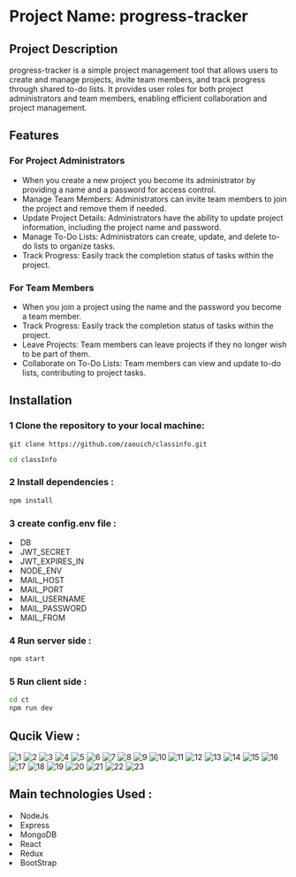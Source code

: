 <h1>Project Name: progress-tracker</h1>

<h2>Project Description</h2>
<p>progress-tracker is a simple project management tool that allows users to create and manage projects, invite team members, and track progress through shared to-do lists. It provides user roles for both project administrators and team members, enabling efficient collaboration and project management.</p>

<h2>Features</h2>

<h3>For Project Administrators</h3>
<ul>
  <li>When you create a new project you become its administrator by providing a name and a password for access control.</li>
  <li>Manage Team Members: Administrators can invite team members to join the project and remove them if needed.</li>
  <li>Update Project Details: Administrators have the ability to update project information, including the project name and password.</li>
  <li>Manage To-Do Lists: Administrators can create, update, and delete to-do lists to organize tasks.</li>
  <li>Track Progress: Easily track the completion status of tasks within the project.</li>
</ul>

<h3>For Team Members</h3>
<ul>
  <li>When you join a project using the name and the password you become a team member.</li>
  <li>Track Progress: Easily track the completion status of tasks within the project.</li>
  <li>Leave Projects: Team members can leave projects if they no longer wish to be part of them.</li>
  <li>Collaborate on To-Do Lists: Team members can view and update to-do lists, contributing to project tasks.</li>
</ul>

<h2>Installation</h2>
<h3>1 Clone the repository to your local machine:</h3>

```git
git clone https://github.com/zaouich/classinfo.git
```
```bash
cd classInfo
```
<h3>2 Install dependencies :</h3>

```bash
npm install
```
<h3>3 create config.env file :</h3>
<li>DB</li>
<li>JWT_SECRET</li>
<li>JWT_EXPIRES_IN</li>
<li>NODE_ENV</li>
<li>MAIL_HOST</li>
<li>MAIL_PORT</li>
<li>MAIL_USERNAME</li>
<li>MAIL_PASSWORD</li>
<li>MAIL_FROM</li>
<h3>4 Run server side :</h3>

```bash
npm start
```
<h3>5 Run client side :</h3>

```bash
cd ct
npm run dev
```

<h2>Qucik View :</h2>

![1](https://github.com/zaouich/classinfo/assets/121829336/ae3922c2-c698-4ad2-9544-10987e3baf11)
![2](https://github.com/zaouich/classinfo/assets/121829336/53a1e7ae-d9a8-4196-acf1-5b1d91a1249e)
![3](https://github.com/zaouich/classinfo/assets/121829336/3a08bbc9-bcf1-4d1d-be93-25508e9836f0)
![4](https://github.com/zaouich/classinfo/assets/121829336/a544c825-348b-4881-baeb-0d6281e01c15)
![5](https://github.com/zaouich/classinfo/assets/121829336/00b7fed4-a9dd-40c5-85b3-bf2886168eeb)
![6](https://github.com/zaouich/classinfo/assets/121829336/3168455c-bf0e-483a-a7cb-4e0f27643132)
![7](https://github.com/zaouich/classinfo/assets/121829336/14893932-26e8-4199-a291-77520401a45d)
![8](https://github.com/zaouich/classinfo/assets/121829336/76bf5cee-7095-4d88-a37d-11fad6fd4423)
![9](https://github.com/zaouich/classinfo/assets/121829336/23315da8-5f41-45e8-9fe8-a326b79199a1)
![10](https://github.com/zaouich/classinfo/assets/121829336/394cd002-8fb8-46c1-a967-fdcddd931af3)
![11](https://github.com/zaouich/classinfo/assets/121829336/006069d1-2caf-45af-bf42-22b779144441)
![12](https://github.com/zaouich/classinfo/assets/121829336/88e3f30f-0f0c-4e34-bdec-45d81e018d37)
![13](https://github.com/zaouich/classinfo/assets/121829336/70569a82-1451-412e-8359-3b143d2bc6d9)
![14](https://github.com/zaouich/classinfo/assets/121829336/eac0b7af-8163-4a53-92b9-0c9bb6951619)
![15](https://github.com/zaouich/classinfo/assets/121829336/c1055ddb-36c7-41d9-b4d9-f0185108abdb)
![16](https://github.com/zaouich/classinfo/assets/121829336/3c73f53e-5e33-445f-8ff1-3e74564e325e)
![17](https://github.com/zaouich/classinfo/assets/121829336/ba07620a-9041-4ffe-b521-7824d9f47d90)
![18](https://github.com/zaouich/classinfo/assets/121829336/ff731fa1-7f1e-4bba-9461-7aa0734dd5fb)
![19](https://github.com/zaouich/classinfo/assets/121829336/3b41fb4d-a118-49c0-864f-ff7bfe9bfb7e)
![20](https://github.com/zaouich/classinfo/assets/121829336/83ca8f4f-1b76-4db7-9f25-02031de25811)
![21](https://github.com/zaouich/classinfo/assets/121829336/f624ac23-b0ab-4285-bb45-ca38efc3898f)
![22](https://github.com/zaouich/classinfo/assets/121829336/57375d4e-8d94-49be-a067-65840c040956)
![23](https://github.com/zaouich/classinfo/assets/121829336/6e110c69-ea44-4e74-8689-ce16acf5aea1)

<h2> Main technologies Used :</h2>
<li>NodeJs</li>
<li>Express</li>
<li>MongoDB</li>
<li>React</li>
<li>Redux</li>
<li>BootStrap</li>









